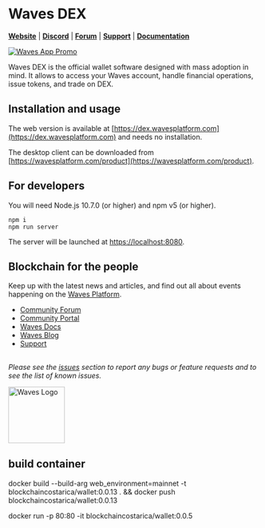 # Waves DEX

[**Website**](https://wavesplatform.com/) | [**Discord**](https://discord.gg/cnFmDyA) | [**Forum**](https://forum.wavesplatform.com/) | [**Support**](https://decentralchain.io/soporte/) | [**Documentation**](https://docs.wavesplatform.com)

[![Waves App Promo](https://raw.githubusercontent.com/wavesplatform/WavesGUI/dev/README_IMG_01.png)](https://wavesplatform.com/product)

Waves DEX is the official wallet software designed with mass adoption in mind. It allows to access your Waves account, handle financial operations, issue tokens, and trade on DEX.

## Installation and usage

The web version is available at [https://dex.wavesplatform.com](https://dex.wavesplatform.com) and needs no installation.

The desktop client can be downloaded from [https://wavesplatform.com/product](https://wavesplatform.com/product).

## For developers

You will need Node.js 10.7.0 (or higher) and npm v5 (or higher).

```
npm i
npm run server
```

The server will be launched at [https://localhost:8080](https://localhost:8080).

## Blockchain for the people

Keep up with the latest news and articles, and find out all about events happening on the [Waves Platform](https://wavesplatform.com/).

* [Community Forum](https://forum.wavesplatform.com/)
* [Community Portal](https://wavescommunity.com/)
* [Waves Docs](https://docs.wavesplatform.com/)
* [Waves Blog](https://blog.wavesplatform.com/)
* [Support](https://decentralchain.io/soporte/)

##

_Please see the [issues](https://github.com/wavesplatform/WavesGUI/issues) section to report any bugs or feature requests and to see the list of known issues._

[<img src="https://cdn.worldvectorlogo.com/logos/waves-6.svg" width="113px" alt="Waves Logo" />](https://wavesplatform.com)



## build container

docker build --build-arg web_environment=mainnet -t blockchaincostarica/wallet:0.0.13 . && docker push blockchaincostarica/wallet:0.0.13


docker run -p 80:80 -it blockchaincostarica/wallet:0.0.5

